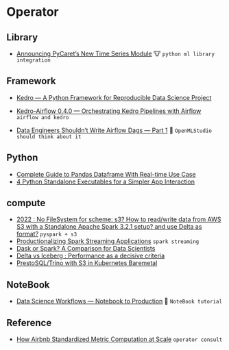 # Operator

## Library
+ [Announcing PyCaret’s New Time Series Module](https://towardsdatascience.com/announcing-pycarets-new-time-series-module-b6e724d4636c) :cow: `python ml library integration`

## Framework 
+ [Kedro — A Python Framework for Reproducible Data Science Project](https://towardsdatascience.com/kedro-a-python-framework-for-reproducible-data-science-project-4d44977d4f04)
+ [Kedro-Airflow 0.4.0 — Orchestrating Kedro Pipelines with Airflow](https://medium.com/quantumblack/kedro-airflow-0-4-0-orchestrating-kedro-pipelines-with-airflow-23fb1283f24d) `airflow and kedro`

+ [Data Engineers Shouldn’t Write Airflow Dags — Part 1](https://towardsdatascience.com/data-engineers-shouldnt-write-airflow-dags-b885d57737ce)  :signal_strength: `OpenMLStudio should think about it`


## Python
+ [Complete Guide to Pandas Dataframe With Real-time Use Case](https://pub.towardsai.net/complete-guide-to-pandas-dataframe-with-real-time-use-case-c576d3e20fb3)
+ [4 Python Standalone Executables for a Simpler App Interaction](https://levelup.gitconnected.com/4-python-standalone-executables-for-a-simpler-app-interaction-d47b6a560919)

## compute
+ [2022 : No FileSystem for scheme: s3? How to read/write data from AWS S3 with a Standalone Apache Spark 3.2.1 setup? and use Delta as format?](https://medium.com/@mageswaran1989/2022-no-filesystem-for-scheme-s3-cbd72c99a50c) `pyspark + s3`
+ [Productionalizing Spark Streaming Applications](https://blog.clairvoyantsoft.com/productionalizing-spark-streaming-applications-4d1c8711c7b0) `spark streaming`
+ [Dask or Spark? A Comparison for Data Scientists](https://medium.com/geekculture/dask-or-spark-a-comparison-for-data-scientists-d4cba8ba9ef7)
+ [Delta vs Iceberg : Performance as a decisive criteria](https://databeans-blogs.medium.com/delta-vs-iceberg-performance-as-a-decisive-criteria-add7bcdde03d)
+ [PrestoSQL/Trino with S3 in Kubernetes Baremetal](https://medium.com/techlogs/prestosql-trino-with-s3-in-kubernetes-baremetal-eb11cab1b51f)
## NoteBook
+ [Data Science Workflows — Notebook to Production](https://towardsdatascience.com/data-science-workflows-notebook-to-production-26afc13442bb) :hammer: `NoteBook tutorial`

## Reference
+ [How Airbnb Standardized Metric Computation at Scale](https://medium.com/airbnb-engineering/airbnb-metric-computation-with-minerva-part-2-9afe6695b486) `operator consult`